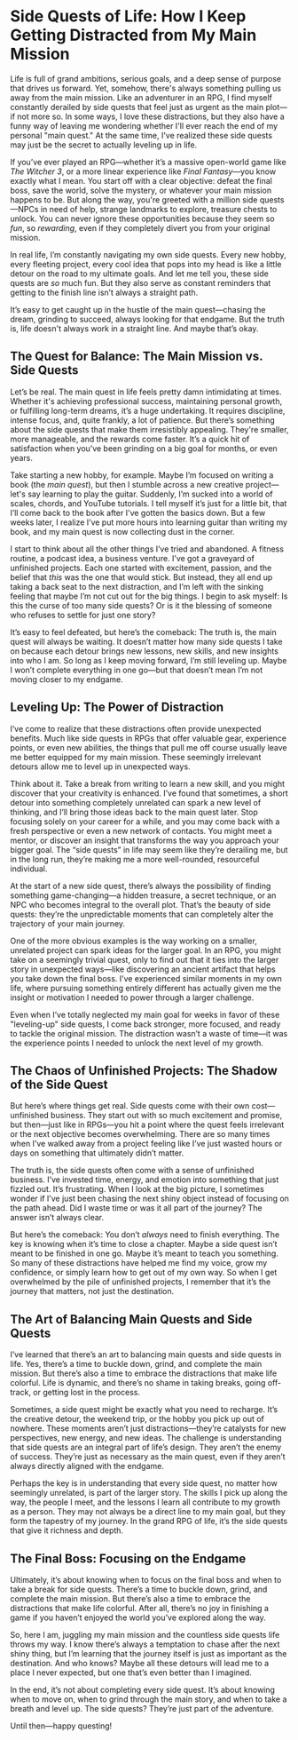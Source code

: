 # Side Quests of Life: How I Keep Getting Distracted from My Main Mission

Life is full of grand ambitions, serious goals, and a deep sense of purpose that drives us forward. Yet, somehow, there's always something pulling us away from the main mission. Like an adventurer in an RPG, I find myself constantly derailed by side quests that feel just as urgent as the main plot—if not more so. In some ways, I love these distractions, but they also have a funny way of leaving me wondering whether I'll ever reach the end of my personal "main quest." At the same time, I've realized these side quests may just be the secret to actually leveling up in life.

If you’ve ever played an RPG—whether it’s a massive open-world game like *The Witcher 3*, or a more linear experience like *Final Fantasy*—you know exactly what I mean. You start off with a clear objective: defeat the final boss, save the world, solve the mystery, or whatever your main mission happens to be. But along the way, you're greeted with a million side quests—NPCs in need of help, strange landmarks to explore, treasure chests to unlock. You can never ignore these opportunities because they seem so *fun*, so *rewarding*, even if they completely divert you from your original mission.

In real life, I’m constantly navigating my own side quests. Every new hobby, every fleeting project, every cool idea that pops into my head is like a little detour on the road to my ultimate goals. And let me tell you, these side quests are *so* much fun. But they also serve as constant reminders that getting to the finish line isn’t always a straight path.

It’s easy to get caught up in the hustle of the main quest—chasing the dream, grinding to succeed, always looking for that endgame. But the truth is, life doesn't always work in a straight line. And maybe that’s okay.

## The Quest for Balance: The Main Mission vs. Side Quests

Let’s be real. The main quest in life feels pretty damn intimidating at times. Whether it's achieving professional success, maintaining personal growth, or fulfilling long-term dreams, it’s a huge undertaking. It requires discipline, intense focus, and, quite frankly, a lot of patience. But there’s something about the side quests that make them irresistibly appealing. They're smaller, more manageable, and the rewards come faster. It’s a quick hit of satisfaction when you’ve been grinding on a big goal for months, or even years.

Take starting a new hobby, for example. Maybe I’m focused on writing a book (the *main quest*), but then I stumble across a new creative project—let's say learning to play the guitar. Suddenly, I’m sucked into a world of scales, chords, and YouTube tutorials. I tell myself it’s just for a little bit, that I’ll come back to the book after I've gotten the basics down. But a few weeks later, I realize I’ve put more hours into learning guitar than writing my book, and my main quest is now collecting dust in the corner.

I start to think about all the other things I’ve tried and abandoned. A fitness routine, a podcast idea, a business venture. I’ve got a graveyard of unfinished projects. Each one started with excitement, passion, and the belief that *this* was the one that would stick. But instead, they all end up taking a back seat to the next distraction, and I’m left with the sinking feeling that maybe I’m not cut out for the big things. I begin to ask myself: Is this the curse of too many side quests? Or is it the blessing of someone who refuses to settle for just one story?

It’s easy to feel defeated, but here’s the comeback: The truth is, the main quest will always be waiting. It doesn’t matter how many side quests I take on because each detour brings new lessons, new skills, and new insights into who I am. So long as I keep moving forward, I’m still leveling up. Maybe I won’t complete everything in one go—but that doesn’t mean I’m not moving closer to my endgame.

## Leveling Up: The Power of Distraction

I’ve come to realize that these distractions often provide unexpected benefits. Much like side quests in RPGs that offer valuable gear, experience points, or even new abilities, the things that pull me off course usually leave me better equipped for my main mission. These seemingly irrelevant detours allow me to level up in unexpected ways.

Think about it. Take a break from writing to learn a new skill, and you might discover that your creativity is enhanced. I’ve found that sometimes, a short detour into something completely unrelated can spark a new level of thinking, and I’ll bring those ideas back to the main quest later. Stop focusing solely on your career for a while, and you may come back with a fresh perspective or even a new network of contacts. You might meet a mentor, or discover an insight that transforms the way you approach your bigger goal. The “side quests” in life may seem like they’re derailing me, but in the long run, they’re making me a more well-rounded, resourceful individual.

At the start of a new side quest, there’s always the possibility of finding something game-changing—a hidden treasure, a secret technique, or an NPC who becomes integral to the overall plot. That’s the beauty of side quests: they’re the unpredictable moments that can completely alter the trajectory of your main journey. 

One of the more obvious examples is the way working on a smaller, unrelated project can spark ideas for the larger goal. In an RPG, you might take on a seemingly trivial quest, only to find out that it ties into the larger story in unexpected ways—like discovering an ancient artifact that helps you take down the final boss. I’ve experienced similar moments in my own life, where pursuing something entirely different has actually given me the insight or motivation I needed to power through a larger challenge.

Even when I’ve totally neglected my main goal for weeks in favor of these "leveling-up" side quests, I come back stronger, more focused, and ready to tackle the original mission. The distraction wasn’t a waste of time—it was the experience points I needed to unlock the next level of my growth.

## The Chaos of Unfinished Projects: The Shadow of the Side Quest

But here’s where things get real. Side quests come with their own cost—unfinished business. They start out with so much excitement and promise, but then—just like in RPGs—you hit a point where the quest feels irrelevant or the next objective becomes overwhelming. There are so many times when I’ve walked away from a project feeling like I’ve just wasted hours or days on something that ultimately didn’t matter.

The truth is, the side quests often come with a sense of unfinished business. I’ve invested time, energy, and emotion into something that just fizzled out. It’s frustrating. When I look at the big picture, I sometimes wonder if I’ve just been chasing the next shiny object instead of focusing on the path ahead. Did I waste time or was it all part of the journey? The answer isn’t always clear.

But here’s the comeback: You don’t *always* need to finish everything. The key is knowing when it’s time to close a chapter. Maybe a side quest isn’t meant to be finished in one go. Maybe it’s meant to teach you something. So many of these distractions have helped me find my voice, grow my confidence, or simply learn how to get out of my own way. So when I get overwhelmed by the pile of unfinished projects, I remember that it’s the journey that matters, not just the destination.

## The Art of Balancing Main Quests and Side Quests

I’ve learned that there’s an art to balancing main quests and side quests in life. Yes, there’s a time to buckle down, grind, and complete the main mission. But there’s also a time to embrace the distractions that make life colorful. Life is dynamic, and there’s no shame in taking breaks, going off-track, or getting lost in the process.

Sometimes, a side quest might be exactly what you need to recharge. It’s the creative detour, the weekend trip, or the hobby you pick up out of nowhere. These moments aren’t just distractions—they’re catalysts for new perspectives, new energy, and new ideas. The challenge is understanding that side quests are an integral part of life’s design. They aren’t the enemy of success. They’re just as necessary as the main quest, even if they aren’t always directly aligned with the endgame.

Perhaps the key is in understanding that every side quest, no matter how seemingly unrelated, is part of the larger story. The skills I pick up along the way, the people I meet, and the lessons I learn all contribute to my growth as a person. They may not always be a direct line to my main goal, but they form the tapestry of my journey. In the grand RPG of life, it’s the side quests that give it richness and depth.

## The Final Boss: Focusing on the Endgame

Ultimately, it’s about knowing when to focus on the final boss and when to take a break for side quests. There’s a time to buckle down, grind, and complete the main mission. But there’s also a time to embrace the distractions that make life colorful. After all, there’s no joy in finishing a game if you haven’t enjoyed the world you’ve explored along the way.

So, here I am, juggling my main mission and the countless side quests life throws my way. I know there’s always a temptation to chase after the next shiny thing, but I’m learning that the journey itself is just as important as the destination. And who knows? Maybe all these detours will lead me to a place I never expected, but one that’s even better than I imagined.

In the end, it’s not about completing every side quest. It’s about knowing when to move on, when to grind through the main story, and when to take a breath and level up. The side quests? They’re just part of the adventure.

Until then—happy questing!

